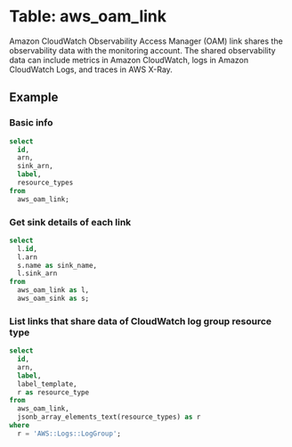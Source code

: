# Table: aws_oam_link

Amazon CloudWatch Observability Access Manager (OAM) link shares the observability data with the monitoring account. The shared observability data can include metrics in Amazon CloudWatch, logs in Amazon CloudWatch Logs, and traces in AWS X-Ray.

## Example

### Basic info

```sql
select
  id,
  arn,
  sink_arn,
  label,
  resource_types
from
  aws_oam_link;
```

### Get sink details of each link

```sql
select
  l.id,
  l.arn
  s.name as sink_name,
  l.sink_arn
from
  aws_oam_link as l,
  aws_oam_sink as s;
```

### List links that share data of CloudWatch log group resource type

```sql
select
  id,
  arn,
  label,
  label_template,
  r as resource_type
from
  aws_oam_link,
  jsonb_array_elements_text(resource_types) as r
where
  r = 'AWS::Logs::LogGroup';
```
